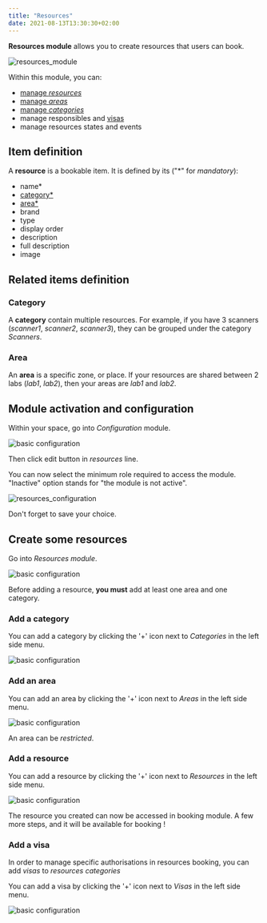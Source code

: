 ```yaml
---
title: "Resources"
date: 2021-08-13T13:30:30+02:00
---
```


[comment]: # (TODO: Document responsibles, states and events)

**Resources module** allows you to create resources that users can book.

![resources_module](../../../resources_module_6.png)

Within this module, you can:
- [manage *resources*](./#add-a-resource)
- [manage *areas*](./#add-an-area)
- [manage *categories*](./#add-a-category)
- manage responsibles and [visas](./#add-a-visa)
- manage resources states and events

## Item definition

A **resource** is a bookable item.
It is defined by its ("\*" for *mandatory*):
- name*
- [category*](./#category)
- [area*](./#area)
- brand
- type
- display order
- description
- full description
- image

## Related items definition


### Category

A **category** contain multiple resources. For example, if you have 3 scanners (_scanner1_, _scanner2_, _scanner3_), they can be grouped under the category _Scanners_.

### Area

An **area** is a specific zone, or place. If your resources are shared between 2 labs (_lab1_, _lab2_), then your areas are _lab1_ and _lab2_.


## Module activation and configuration

Within your space, go into _Configuration_ module.

![basic configuration](../../../basic_configuration_1.png)

Then click edit button in _resources_ line.

You can now select the minimum role required to access the module. "Inactive" option stands for "the module is not active".

![resources_configuration](../../../resources_module_0.png)

Don't forget to save your choice.

## Create some resources

Go into *Resources module*.

![basic configuration](../../../resources_module_1.png)

Before adding a resource, **you must** add at least one area and one category.

### Add a category

You can add a category by clicking the '+' icon next to *Categories* in the left side menu.

![basic configuration](../../../resources_module_2.png)

### Add an area

You can add an area by clicking the '+' icon next to *Areas* in the left side menu.

![basic configuration](../../../resources_module_3.png)

[comment]: # (TODO: Detail the meaning of restricted)

An area can be *restricted*.

### Add a resource

You can add a resource by clicking the '+' icon next to *Resources* in the left side menu.

![basic configuration](../../../resources_module_4.png)

The resource you created can now be accessed in booking module. A few more steps, and it will be available for booking !

### Add a visa

In order to manage specific authorisations in resources booking, you can add *visas* to *resources categories*

You can add a visa by clicking the '+' icon next to *Visas* in the left side menu.

![basic configuration](../../../resources_module_5.png)